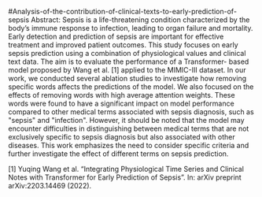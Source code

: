 #Analysis-of-the-contribution-of-clinical-texts-to-early-prediction-of-sepsis
Abstract:
Sepsis is a life-threatening condition characterized by the body’s immune response
to infection, leading to organ failure and mortality. Early detection and prediction
of sepsis are important for effective treatment and improved patient outcomes. This
study focuses on early sepsis prediction using a combination of physiological values
and clinical text data. The aim is to evaluate the performance of a Transformer-
based model proposed by Wang et al. [1] applied to the MIMIC-III dataset.
In our work, we conducted several ablation studies to investigate how removing
specific words affects the predictions of the model. We also focused on the effects
of removing words with high average attention weights. These words were found
to have a significant impact on model performance compared to other medical
terms associated with sepsis diagnosis, such as "sepsis" and "infection". However,
it should be noted that the model may encounter difficulties in distinguishing
between medical terms that are not exclusively specific to sepsis diagnosis but also
associated with other diseases. This work emphasizes the need to consider specific
criteria and further investigate the effect of different terms on sepsis prediction.

[1] Yuqing Wang et al. “Integrating Physiological Time Series and Clinical
Notes with Transformer for Early Prediction of Sepsis”. In: arXiv preprint
arXiv:2203.14469 (2022).
